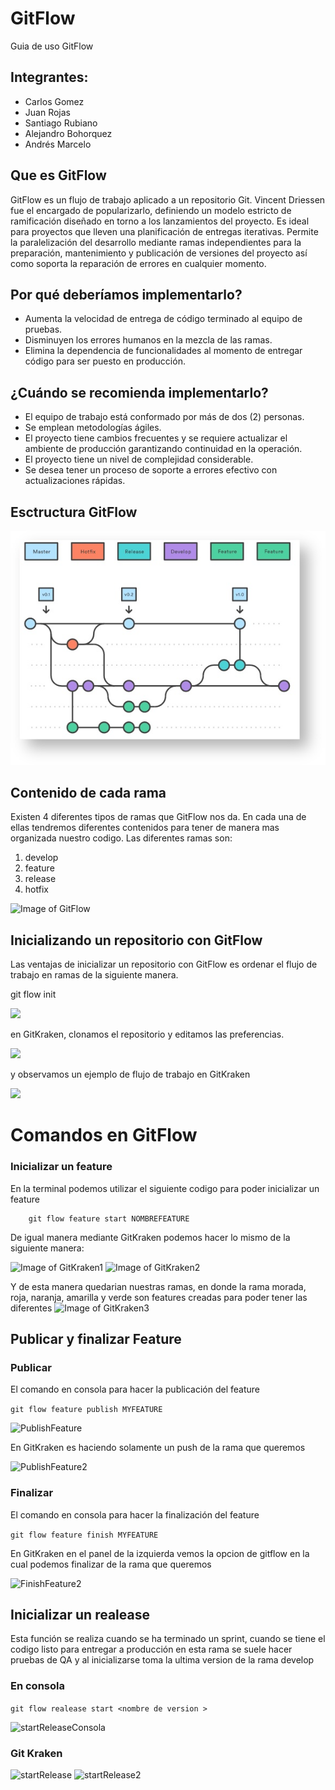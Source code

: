 # GitFlow
Guia de uso  GitFlow

## Integrantes:
- Carlos Gomez
- Juan Rojas
- Santiago Rubiano
- Alejandro Bohorquez 
- Andrés Marcelo


## Que es GitFlow
GitFlow es un flujo de trabajo aplicado a un repositorio Git. Vincent Driessen fue el encargado de popularizarlo, definiendo un modelo estricto de ramificación diseñado en torno a los lanzamientos del proyecto. Es ideal para proyectos que lleven una planificación de entregas iterativas. Permite la paralelización del desarrollo mediante ramas independientes para la preparación, mantenimiento y publicación de versiones del proyecto así como soporta la reparación de errores en cualquier momento.

## Por qué deberíamos implementarlo?
* Aumenta la velocidad de entrega de código terminado al equipo de pruebas.
* Disminuyen los errores humanos en la mezcla de las ramas.
* Elimina la dependencia de funcionalidades al momento de entregar código para ser puesto en producción.


## ¿Cuándo se recomienda implementarlo?
 

* El equipo de trabajo está conformado por más de dos (2) personas.
* Se emplean metodologías ágiles.
* El proyecto tiene cambios frecuentes y se requiere actualizar el ambiente de producción garantizando continuidad en la operación.
* El proyecto tiene un nivel de complejidad considerable.
* Se desea tener un proceso de soporte a errores efectivo con actualizaciones rápidas.

## Esctructura GitFlow 

![Esctructura GitFlow](img/estructura.png) 

## Contenido de cada rama

Existen 4 diferentes tipos de ramas que GitFlow nos da. En cada una de ellas tendremos
diferentes contenidos para tener de manera mas organizada nuestro codigo. Las diferentes 
ramas son:
1. develop
2. feature
3. release
4. hotfix

![Image of GitFlow](https://cleventy.com/wp-content/uploads/2020/03/git-model-1.png)

## Inicializando un repositorio con GitFlow

Las ventajas de inicializar un repositorio con GitFlow es ordenar
el flujo de trabajo en ramas de la siguiente manera.

 git flow init 

![](https://i.ibb.co/G20hht9/Gitflow-1.png)

en GitKraken, clonamos el repositorio y editamos las preferencias.

![](https://i.ibb.co/BzZ0mYC/Gitflow-2.png)

y observamos un ejemplo de flujo de trabajo en GitKraken

![](https://i.ibb.co/qpf41gm/Gitflow-3.png)

# Comandos en GitFlow

### Inicializar un feature

En la terminal podemos utilizar el siguiente codigo para poder inicializar un feature

```
    git flow feature start NOMBREFEATURE
```

De igual manera mediante GitKraken podemos hacer lo mismo de la siguiente manera:

![Image of GitKraken1](https://cdn.discordapp.com/attachments/718609326071218189/718950450040274964/Screen_Shot_2020-06-06_at_5.04.31_PM.png)
![Image of GitKraken2](https://cdn.discordapp.com/attachments/718609326071218189/718950453324414976/Screen_Shot_2020-06-06_at_5.05.48_PM.png)

Y de esta manera quedarian nuestras ramas, en donde la rama morada, roja, naranja, amarilla y verde son features creadas
para poder tener las diferentes 
![Image of GitKraken3](https://cdn.discordapp.com/attachments/718609326071218189/718945365331673158/Screen_Shot_2020-06-06_at_4.52.06_PM.png)


## Publicar y finalizar Feature 

### Publicar

El comando en consola para hacer la publicación del feature

``` git flow feature publish MYFEATURE ```

![PublishFeature](img/PublicarFeatureConsola.PNG) 

En GitKraken es haciendo solamente un push de la rama que queremos

![PublishFeature2](img/PublicarFeatureGitKraken.PNG)

### Finalizar

El comando en consola para hacer la finalización del feature

``` git flow feature finish MYFEATURE ```

En GitKraken en el panel de la izquierda vemos la opcion de gitflow en la cual podemos finalizar de la rama que queremos

![FinishFeature2](img/FinalizarFeatureGitKraken.PNG)


## Inicializar un realease 
Esta función se realiza cuando se ha terminado un sprint, cuando se tiene el codigo listo para entregar a producción
en esta rama se suele hacer pruebas de QA y al inicializarse toma la ultima version de la rama develop

### En consola 

 ``` git flow realease start <nombre de version > ```
 
![startReleaseConsola](img/releaseconsola.png)

### Git Kraken
![startRelease](img/releasekraken.png)
![startRelease2](img/releasekraken2.png)